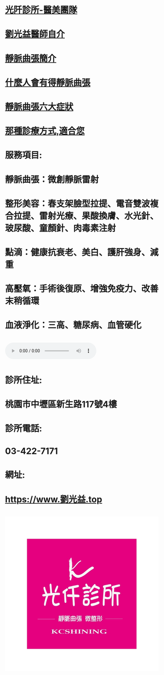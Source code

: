 
# <a href="https://www.dr-beauty.net">光阡診所-醫美團隊</a>


# <a href="https://www.youtube.com/watch?v=8LKCkaESDI0">劉光益醫師自介</a>
# <a href="https://www.youtube.com/watch?v=e92u1rKs6iI">靜脈曲張簡介</a>
# <a href="https://www.youtube.com/watch?v=umoMYHg6jAg">什麼人會有得靜脈曲張</a>
# <a href="https://www.youtube.com/watch?v=ScHCREHLzak">靜脈曲張六大症狀</a>
# <a href="https://www.youtube.com/watch?v=ogxEJvNe_AQ">那種診療方式,適合您</a>


# 服務項目:
# 靜脈曲張：微創靜脈雷射

# 整形美容：春支架臉型拉提、電音雙波複合拉提、雷射光療、果酸換膚、水光針、玻尿酸、童顏針、肉毒素注射

# 點滴：健康抗衰老、美白、護肝強身、減重

# 高壓氧：手術後復原、增強免疫力、改善末稍循環

# 血液淨化：三高、糖尿病、血管硬化
# <audio controls>
#  <source src="test.mp3" type="audio/mp3">
#  <source src="test.wav" type="audio/wav">
# </audio>

# 診所住址: 
# 桃園市中壢區新生路117號4樓
# 診所電話: 
# 03-422-7171
# 網址: 
# https://www.劉光益.top
# <img src="光阡logo.jpg">
